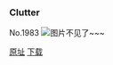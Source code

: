 ### Clutter
No.1983
![图片不见了~~~](https://imgs.xkcd.com/comics/clutter.png)

[原址](https://xkcd.com//1983) [下载](https://imgs.xkcd.com/comics/clutter.png)

